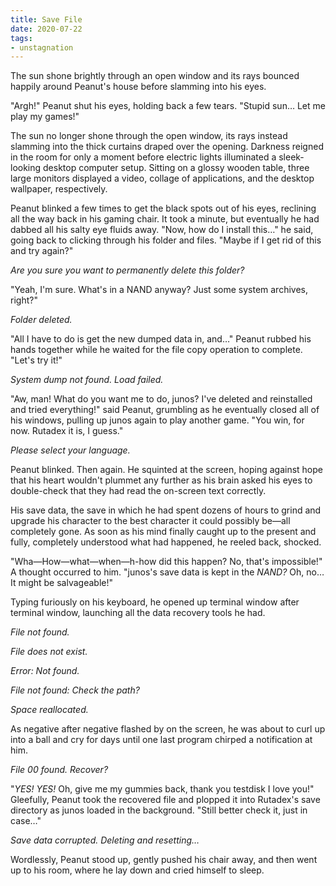 ```yaml
---
title: Save File
date: 2020-07-22
tags:
- unstagnation
---
```


The sun shone brightly through an open window and its rays bounced happily around Peanut's house before slamming into his eyes.

"Argh!" Peanut shut his eyes, holding back a few tears. "Stupid sun… Let me play my games!"

<!-- more -->

The sun no longer shone through the open window, its rays instead slamming into the thick curtains draped over the opening. Darkness reigned in the room for only a moment before electric lights illuminated a sleek-looking desktop computer setup. Sitting on a glossy wooden table, three large monitors displayed a video, collage of applications, and the desktop wallpaper, respectively.

Peanut blinked a few times to get the black spots out of his eyes, reclining all the way back in his gaming chair. It took a minute, but eventually he had dabbed all his salty eye fluids away. "Now, how do I install this…" he said, going back to clicking through his folder and files. "Maybe if I get rid of this and try again?"

*Are you sure you want to permanently delete this folder?*

"Yeah, I'm sure. What's in a NAND anyway? Just some system archives, right?"

*Folder deleted.*

"All I have to do is get the new dumped data in, and…" Peanut rubbed his hands together while he waited for the file copy operation to complete. "Let's try it!"

*System dump not found. Load failed.*

"Aw, man! What do you want me to do, junos? I've deleted and reinstalled and tried everything!" said Peanut, grumbling as he eventually closed all of his windows, pulling up junos again to play another game. "You win, for now. Rutadex it is, I guess."

*Please select your language.*

Peanut blinked. Then again. He squinted at the screen, hoping against hope that his heart wouldn't plummet any further as his brain asked his eyes to double-check that they had read the on-screen text correctly.

His save data, the save in which he had spent dozens of hours to grind and upgrade his character to the best character it could possibly be—all completely gone. As soon as his mind finally caught up to the present and fully, completely understood what had happened, he reeled back, shocked.

"Wha—How—what—when—h-how did this happen? No, that's impossible!" A thought occurred to him. "junos's save data is kept in the *NAND?* Oh, no… It might be salvageable!"

Typing furiously on his keyboard, he opened up terminal window after terminal window, launching all the data recovery tools he had.

*File not found.*

*File does not exist.*

*Error: Not found.*

*File not found: Check the path?*

*Space reallocated.*

As negative after negative flashed by on the screen, he was about to curl up into a ball and cry for days until one last program chirped a notification at him.

*File 00 found. Recover?*

"*YES! YES!* Oh, give me my gummies back, thank you testdisk I love you!" Gleefully, Peanut took the recovered file and plopped it into Rutadex's save directory as junos loaded in the background. "Still better check it, just in case…"

*Save data corrupted. Deleting and resetting…*

Wordlessly, Peanut stood up, gently pushed his chair away, and then went up to his room, where he lay down and cried himself to sleep.
